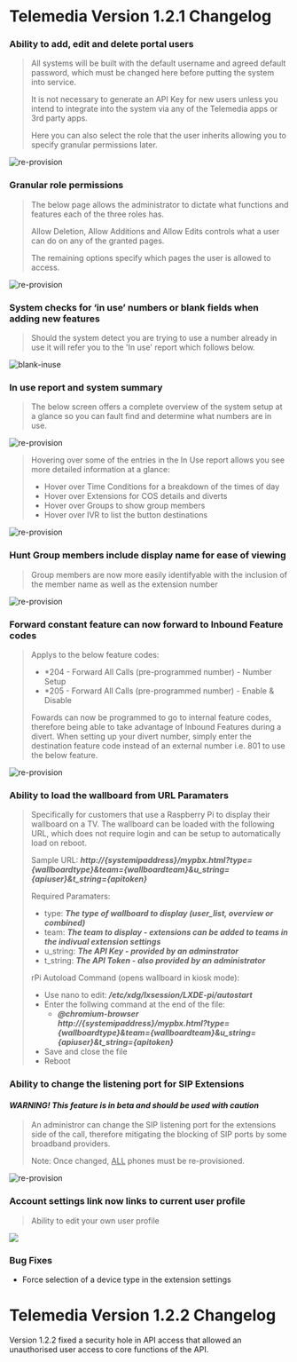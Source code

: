 # Telemedia Version 1.2.1 Changelog



### Ability to add, edit and delete portal users

> All systems will be built with the default username and agreed default password, which must be changed here before putting the system into service.
>
> It is not necessary to generate an API Key for new users unless you intend to integrate into the system via any of the Telemedia apps or 3rd party apps.
>
> Here you can also select the role that the user inherits allowing you to specify granular permissions later.

![re-provision](https://github.com/codebase-technology/Telemedia-Documentation/raw/master/1.2.1/images/users.jpg)



### Granular role permissions

> The below page allows the administrator to dictate what functions and features each of the three roles has.
>
> Allow Deletion, Allow Additions and Allow Edits controls what a user can do on any of the granted pages.
>
> The remaining options specify which pages the user is allowed to access.

![re-provision](https://github.com/codebase-technology/Telemedia-Documentation/raw/master/1.2.1/images/roles.jpg)



### System checks for ‘in use’ numbers or blank fields when adding new features

> Should the system detect you are trying to use a number already in use it will refer you to the 'In use' report which follows below.

<img src="https://github.com/codebase-technology/Telemedia-Documentation/raw/master/1.2.1/images/blank-inuse.jpg" alt="blank-inuse"/>



### In use report and system summary

> The below screen offers a complete overview of the system setup at a glance so you can fault find and determine what numbers are in use.

![re-provision](https://github.com/codebase-technology/Telemedia-Documentation/raw/master/1.2.1/images/inuse-summary.jpg)

> Hovering over some of the entries in the In Use report allows you see more detailed information at a glance:
>
> - Hover over Time Conditions for a breakdown of the times of day
> - Hover over Extensions for COS details and diverts
> - Hover over Groups to show group members
> - Hover over IVR to list the button destinations

![re-provision](https://github.com/codebase-technology/Telemedia-Documentation/raw/master/1.2.1/images/inuse-extra.jpg)



### Hunt Group members include display name for ease of viewing

> Group members are now more easily identifyable with the inclusion of the member name as well as the extension number

![re-provision](https://github.com/codebase-technology/Telemedia-Documentation/raw/master/1.2.1/images/group-members.jpg)



### Forward constant feature can now forward to Inbound Feature codes

> Applys to the below feature codes:
>
> - *204 -   Forward All Calls (pre-programmed number) - Number Setup
> - *205 -   Forward All Calls (pre-programmed number) - Enable & Disable
>
> Fowards can now be programmed to go to internal feature codes, therefore being able to take advantage of Inbound Features during a divert.  When setting up your divert number, simply enter the destination feature code instead of an external number i.e. 801 to use the below feature.

![re-provision](https://github.com/codebase-technology/Telemedia-Documentation/raw/master/1.2.1/images/forward.jpg)



### Ability to load the wallboard from URL Paramaters

> Specifically for customers that use a Raspberry Pi to display their wallboard on a TV.  The wallboard can be loaded with the following URL, which does not require login and can be setup to automatically load on reboot.
>
> Sample URL: ***http://{systemipaddress}/mypbx.html?type={wallboardtype}&team={wallboardteam}&u_string={apiuser}&t_string={apitoken}***
>
> Required Paramaters:
>
> - type: ***The type of wallboard to display (user_list, overview or combined)***
> - team: ***The team to display - extensions can be added to teams in the indivual extension settings***
> - u_string: ***The API Key - provided by an adminstrator***
> - t_string: ***The API Token - also provided by an administrator***
>
> rPi Autoload Command (opens wallboard in kiosk mode):
>
> - Use nano to edit: ***/etc/xdg/lxsession/LXDE-pi/autostart***
> - Enter the follwing command at the end of the file:
>   - ***@chromium-browser http://{systemipaddress}/mypbx.html?type={wallboardtype}&team={wallboardteam}&u_string={apiuser}&t_string={apitoken}***
> - Save and close the file
> - Reboot



### Ability to change the listening port for SIP Extensions

#### *WARNING! This feature is in beta and should be used with caution*

> An administror can change the SIP listening port for the extensions side of the call, therefore mitigating the blocking of SIP ports by some broadband providers.
>
> Note: Once changed, <u>ALL</u> phones must be re-provisioned.

![re-provision](https://github.com/codebase-technology/Telemedia-Documentation/raw/master/1.2.1/images/sip_port.jpg)



### Account settings link now links to current user profile

> Ability to edit your own user profile

<img src="https://github.com/codebase-technology/Telemedia-Documentation/raw/master/1.2.1/images/account.jpg" />



### Bug Fixes

- Force selection of a device type in the extension settings





# Telemedia Version 1.2.2 Changelog

Version 1.2.2 fixed a security hole in API access that allowed an unauthorised user access to core functions of the API.